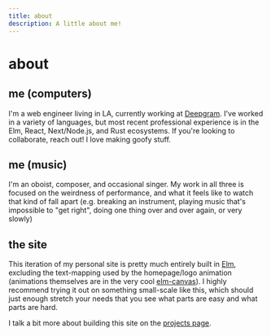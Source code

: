 ```yaml
---
title: about
description: A little about me!
---
```


# about

## me (computers)

I'm a web engineer living in LA, currently working at [Deepgram](https://deepgram.com). I've worked in a variety of languages, but most recent professional experience is in the Elm, React, Next/Node.js, and Rust ecosystems. If you're looking to collaborate, reach out! I love making goofy stuff.

## me (music)

I'm an oboist, composer, and occasional singer. My work in all three is focused on the weirdness of performance, and what it feels like to watch that kind of fall apart (e.g. breaking an instrument, playing music that's impossible to "get right", doing one thing over and over again, or very slowly)

## the site

This iteration of my personal site is pretty much entirely built in [Elm](https://elm-lang.org/), excluding the text-mapping used by the homepage/logo animation (animations themselves are in the very cool [elm-canvas](https://package.elm-lang.org/packages/joakin/elm-canvas/latest/)). I highly recommend trying it out on something small-scale like this, which should just enough stretch your needs that you see what parts are easy and what parts are hard.

I talk a bit more about building this site on the [projects page](/projects).
